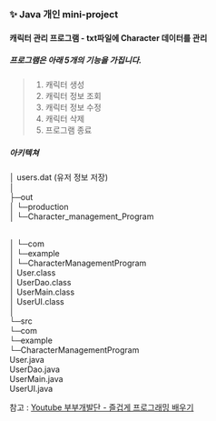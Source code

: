 ### ✨ Java 개인 mini-project

#### 캐릭터 관리 프로그램 - txt파일에 Character 데이터를 관리

##### 프로그램은 아래 5개의 기능을 가집니다.
> 1. 캐릭터 생성
> 2. 캐릭터 정보 조회
> 3. 캐릭터 정보 수정
> 4. 캐릭터 삭제
> 5. 프로그램 종료

##### 아키텍쳐
│  users.dat (유저 정보 저장)
<br>
│
<br>
├─out
<br>
│  └─production
<br>
│      └─Character_management_Program

<br>
│          └─com
<br>
│              └─example
<br>
│                  └─CharacterManagementProgram
<br>
│                          User.class
<br>
│                          UserDao.class
<br>
│                          UserMain.class
<br>
│                          UserUI.class
<br>
│
<br>
└─src
<br>
    └─com
    <br>
        └─example
        <br>
            └─CharacterManagementProgram
            <br>
                    User.java	
                <br>    
                    UserDao.java	
                    <br>
                    UserMain.java	
                    <br>
                    UserUI.java	


참고 : [Youtube 부부개발단 - 즐겁게 프로그래밍 배우기](https://www.youtube.com/watch?v=HEsAMjd8zpo&list=PLHpaQi-LiUCx-vcbcnpU5Tzv2X99WCowN&index=64&ab_channel=%EB%B6%80%EB%B6%80%EA%B0%9C%EB%B0%9C%EB%8B%A8-%EC%A6%90%EA%B2%81%EA%B2%8C%ED%94%84%EB%A1%9C%EA%B7%B8%EB%9E%98%EB%B0%8D%EB%B0%B0%EC%9A%B0%EA%B8%B0)
